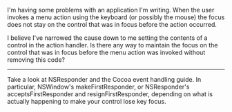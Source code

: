 

I'm having some problems with an application I'm writing.  When the user invokes a menu action using the keyboard (or possibly the mouse) the focus does not stay on the control that was in focus before the action occurred.

I believe I've narrowed the cause down to me setting the contents of a control in the action handler.  Is there any way to maintain the focus on the control that was in focus before the menu action was invoked without removing this code?

----

Take a look at NSResponder and the Cocoa event handling guide. In particular, NSWindow's makeFirstResponder, or NSResponder's acceptsFirstResponder and resignFirstResponder, depending on what is actually happening to make your control lose key focus.
